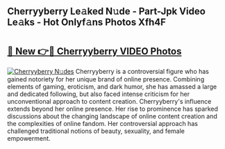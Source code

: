 ## Cherryyberry Le𝚊ked N𝚞de - Part-Jpk Video Le𝚊ks - Hot Onlyf𝚊ns Photos Xfh4F

# <h2><a href="http://ac13877.deff.icu/?id=Cherryyberry">🔗 New 👉🔴 Cherryyberry VIDEO Photos</a></h2>

[![Cherryyberry N𝚞des](https://i.imgur.com/rIISA9y.gif)](http://ac13877.deff.icu/?id=Cherryyberry)
Cherryyberry is a controversial figure who has gained notoriety for her unique brand of online presence. Combining elements of gaming, eroticism, and dark humor, she has amassed a large and dedicated following, but also faced intense criticism for her unconventional approach to content creation. Cherryyberry's influence extends beyond her online presence. Her rise to prominence has sparked discussions about the changing landscape of online content creation and the complexities of online fandom. Her controversial approach has challenged traditional notions of beauty, sexuality, and female empowerment.
